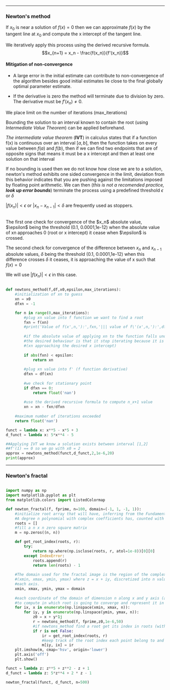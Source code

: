 -------------------------------------------------------------------------------------------

### Newton's method

If $x_0$ is near a solution of $f(x)=0$ then we can approximate $f(x)$ by the tangent line at $x_0$ and compute the x intercept of the tangent line. 

We iteratively apply this process using the derived recursive formula.
$$x_{n+1} = x_n - \frac{f(x_n)}{f'(x_n)}$$

#### Mitigation of non-convergence

 - A large error in the initial estimate can contribute to non-convergence of the algorithm besides good initial estimates lie close to the final globally optimal parameter estimate. 

 - If the derivative is zero the method will terminate due to division by zero. The derivative must be $f'(x_n) \ne 0$.


We place limit on the number of iterations (max_iterations)

Bounding the solution to an interval known to contain the root (using *Intermediate Value Theorem*) can be applied beforehand.

*The intermediate value theorem* (**IVT**) in calculus states that if a function f(x) is continuous over an interval $[a,b]$, then the function takes on every value between $f(a)$ and $f(b)$, then if we can find two endpoints that are of opposite signs that means it must be a x intercept and then at least one solution on that interval

If no bounding is used then we do not know how close we are to a solution, newton's method exhibits one sided convergence in the limit, deviation from this behavior indicates that you are pushing against the limitations imposed by floating point arithmetic. We can then (*this is not a recomended practice, **look up error bounds***) terminate the process using a predefined threshold $\epsilon$ or $\delta$

$|f(x_n)| < \epsilon$ or $|x_n - x_{n-1}| < \delta$ are frequently used as stoppers.

<br/>
The first one check for convergence of the $x_n$ absolute value, $\epsilon$ being the threshold (0.1, 0.0001,1e-12) when the absolute value of xn approaches 0 (root or x intercept) it cease when $\epsilon$ is crossed.


The second check for convergence of the difference between $x_n$ and $x_{n-1}$ absolute values, $\delta$ being the threshold (0.1, 0.0001,1e-12) when this difference crosses $\delta$ it ceases, it is approaching the value of x such that $f(x)=0$
<br/>

We will use $|f(x_n)| < \epsilon$ in this case.

``` python

def newtons_method(f,df,x0,epsilon,max_iterations):
    #initialization of xn to guess
    xn = x0
    dfxn = -1

    for n in range(0,max_iterations):
        #plug xn value into f function we want to find a root 
        fxn = f(xn)
        #print('Value of f(x',n,'):',fxn,'||| value of f\'(x',n,'):',dfxn,'||| absolute f(x',n,'):',abs(fxn),'||| x',n,' value:',xn)
        
        #if the absolute value of applying xn to the function falls under predefined threshold epsilon
        #the desired behaviour is that it stop iterating because it is converging to the root
        #(xn approaching the desired x intercept)
        
        if abs(fxn) < epsilon:
            return xn
        
        #plug xn value into f' (f function derivative)
        dfxn = df(xn)
        
        #we check for stationary point
        if dfxn == 0:
            return float('nan')
        
        #use the derived recursive formula to compute n_x+1 value
        xn = xn - fxn/dfxn
        
    #maximum number of iterations exceeded
    return float('nan')

funct = lambda x: x**5 - x*5 + 3
d_funct = lambda x: 5*x**4 - 5

##Applying IVT we know a solution exists between interval [1,2]
##f'(1) == 0 so we go with x0 = 2
approx = newtons_method(funct,d_funct,2,1e-6,20)
print(approx)

```

-------------------------------------------------------------------------------------------

### Newton's fractal

``` python

import numpy as np
import matplotlib.pyplot as plt
from matplotlib.colors import ListedColormap

def newton_fractal(f, fprime, n=100, domain=(-1, 1, -1, 1)):
    #initialize root array that will have, inferring from the Fundamental theorem of algebra: 
    #A degree n polynomial with complex coefficients has, counted with multiplicity, exactly n complex roots
    roots = []
    #fill a n x n zero square matrix
    m = np.zeros((n, n))

    def get_root_index(roots, r):
        try:
            return np.where(np.isclose(roots, r, atol=1e-8))[0][0]
        except IndexError:
            roots.append(r)
            return len(roots) - 1
          
    #The domain used for the fractal image is the region of the complex plane
    #(xmin, xmax, ymin, ymax) where z = x + iy, discretized into n values along
    #each axis.
    xmin, xmax, ymin, ymax = domain
    
    #each coordinate of the domain of dimension n along x and y axis (all n values) is used as z0 (initial guess)
    #to compute in which root is going to converge and represent it in the matrix with a color associated to that root
    for ix, x in enumerate(np.linspace(xmin, xmax, n)):
        for iy, y in enumerate(np.linspace(ymin, ymax, n)):
            z0 = x + y*1j
            r = newtons_method(f, fprime,z0,1e-6,50)
            #if newtons_method find a root get its index in roots (with a sensitivity of atol), if it does not exist add it 
            if r is not False:
                ir = get_root_index(roots, r)
                #keep track of the root index each point belong to and save it into m
                m[iy, ix] = ir
    plt.imshow(m, cmap='hsv', origin='lower')
    plt.axis('off')
    plt.show()

funct = lambda z: z**5 + z**2 - z + 1
d_funct = lambda z: 5*z**4 + 2 * z - 1

newton_fractal(funct, d_funct, n=500)

```
